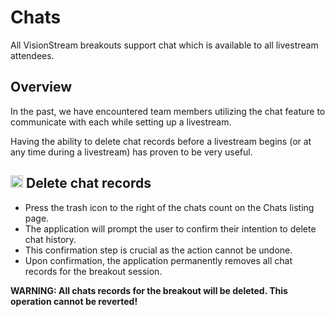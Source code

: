 # Chats

All VisionStream breakouts support chat which is available to all livestream attendees.

## Overview

In the past, we have encountered team members utilizing the chat feature to communicate with each while setting up a livestream.

Having the ability to delete chat records before a livestream begins (or at any time during a livestream) has proven to be very useful.

## <img src="https://raw.githubusercontent.com/FortAwesome/Font-Awesome/6.x/svgs/solid/trash.svg" width="20" height="20"> Delete chat records

* Press the trash icon to the right of the chats count on the Chats listing page.
* The application will prompt the user to confirm their intention to delete chat history.
* This confirmation step is crucial as the action cannot be undone.
* Upon confirmation, the application permanently removes all chat records for the breakout session.

**WARNING: All chats records for the breakout will be deleted. This operation cannot be reverted!**
